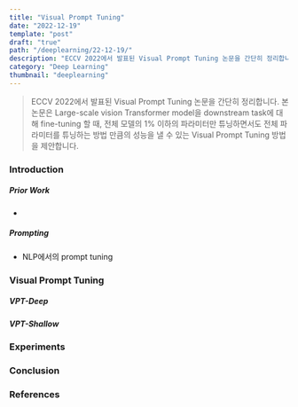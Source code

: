 ```yaml
---
title: "Visual Prompt Tuning"
date: "2022-12-19"
template: "post"
draft: "true"
path: "/deeplearning/22-12-19/"
description: "ECCV 2022에서 발표된 Visual Prompt Tuning 논문을 간단히 정리합니다. 본 논문은 Large-scale vision Transformer model을 fine-tuning 할 때, 전체 모델의 1% 이하의 파라미터만 튜닝하면서도 좋은 성능을 낼 수 있는 Visual Prompt Tuning 방법을 제안합니다."
category: "Deep Learning"
thumbnail: "deeplearning"
---
```


> ECCV 2022에서 발표된 Visual Prompt Tuning 논문을 간단히 정리합니다. 본 논문은 Large-scale vision Transformer model을 downstream task에 대해 fine-tuning 할 때, 전체 모델의 1% 이하의 파라미터만 튜닝하면서도 전체 파라미터를 튜닝하는 방법 만큼의 성능을 낼 수 있는 Visual Prompt Tuning 방법을 제안합니다.

### Introduction



##### Prior Work

- 

##### Prompting

- NLP에서의 prompt tuning

### Visual Prompt Tuning



##### VPT-Deep



##### VPT-Shallow



### Experiments



### Conclusion



### References

[^1]:Menglin Jia, et al., "Visual prompt tuning," ECCV 2022.
